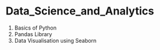 # Data_Science_and_Analytics
1) Basics of Python 
2) Pandas Library
3) Data Visualisation using Seaborn
